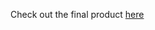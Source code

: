 Check out the final product [here](https://buildspace-dao-starter-qzoh29eg8-mmiller9913-gmailcom.vercel.app/)
